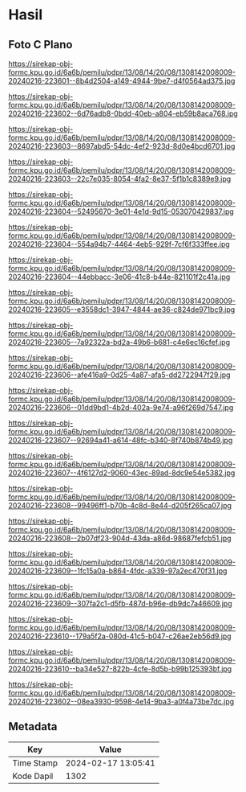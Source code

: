 # Hasil

## Foto C Plano

https://sirekap-obj-formc.kpu.go.id/6a6b/pemilu/pdpr/13/08/14/20/08/1308142008009-20240216-223601--8b4d2504-a149-4944-9be7-d4f0564ad375.jpg

https://sirekap-obj-formc.kpu.go.id/6a6b/pemilu/pdpr/13/08/14/20/08/1308142008009-20240216-223602--6d76adb8-0bdd-40eb-a804-eb59b8aca768.jpg

https://sirekap-obj-formc.kpu.go.id/6a6b/pemilu/pdpr/13/08/14/20/08/1308142008009-20240216-223603--8697abd5-54dc-4ef2-923d-8d0e4bcd6701.jpg

https://sirekap-obj-formc.kpu.go.id/6a6b/pemilu/pdpr/13/08/14/20/08/1308142008009-20240216-223603--22c7e035-8054-4fa2-8e37-5f1b1c8389e9.jpg

https://sirekap-obj-formc.kpu.go.id/6a6b/pemilu/pdpr/13/08/14/20/08/1308142008009-20240216-223604--52495670-3e01-4e1d-9d15-053070429837.jpg

https://sirekap-obj-formc.kpu.go.id/6a6b/pemilu/pdpr/13/08/14/20/08/1308142008009-20240216-223604--554a94b7-4464-4eb5-929f-7cf6f333ffee.jpg

https://sirekap-obj-formc.kpu.go.id/6a6b/pemilu/pdpr/13/08/14/20/08/1308142008009-20240216-223604--44ebbacc-3e06-41c8-b44e-821101f2c41a.jpg

https://sirekap-obj-formc.kpu.go.id/6a6b/pemilu/pdpr/13/08/14/20/08/1308142008009-20240216-223605--e3558dc1-3947-4844-ae36-c824de971bc9.jpg

https://sirekap-obj-formc.kpu.go.id/6a6b/pemilu/pdpr/13/08/14/20/08/1308142008009-20240216-223605--7a92322a-bd2a-49b6-b681-c4e6ec16cfef.jpg

https://sirekap-obj-formc.kpu.go.id/6a6b/pemilu/pdpr/13/08/14/20/08/1308142008009-20240216-223606--afe416a9-0d25-4a87-afa5-dd2722947f29.jpg

https://sirekap-obj-formc.kpu.go.id/6a6b/pemilu/pdpr/13/08/14/20/08/1308142008009-20240216-223606--01dd9bd1-4b2d-402a-9e74-a96f269d7547.jpg

https://sirekap-obj-formc.kpu.go.id/6a6b/pemilu/pdpr/13/08/14/20/08/1308142008009-20240216-223607--92694a41-a614-48fc-b340-8f740b874b49.jpg

https://sirekap-obj-formc.kpu.go.id/6a6b/pemilu/pdpr/13/08/14/20/08/1308142008009-20240216-223607--4f6127d2-9060-43ec-89ad-8dc9e54e5382.jpg

https://sirekap-obj-formc.kpu.go.id/6a6b/pemilu/pdpr/13/08/14/20/08/1308142008009-20240216-223608--99496ff1-b70b-4c8d-8e44-d205f265ca07.jpg

https://sirekap-obj-formc.kpu.go.id/6a6b/pemilu/pdpr/13/08/14/20/08/1308142008009-20240216-223608--2b07df23-904d-43da-a86d-98687fefcb51.jpg

https://sirekap-obj-formc.kpu.go.id/6a6b/pemilu/pdpr/13/08/14/20/08/1308142008009-20240216-223609--1fc15a0a-b864-4fdc-a339-97a2ec470f31.jpg

https://sirekap-obj-formc.kpu.go.id/6a6b/pemilu/pdpr/13/08/14/20/08/1308142008009-20240216-223609--307fa2c1-d5fb-487d-b96e-db9dc7a46609.jpg

https://sirekap-obj-formc.kpu.go.id/6a6b/pemilu/pdpr/13/08/14/20/08/1308142008009-20240216-223610--179a5f2a-080d-41c5-b047-c26ae2eb56d9.jpg

https://sirekap-obj-formc.kpu.go.id/6a6b/pemilu/pdpr/13/08/14/20/08/1308142008009-20240216-223610--ba34e527-822b-4cfe-8d5b-b99b125393bf.jpg

https://sirekap-obj-formc.kpu.go.id/6a6b/pemilu/pdpr/13/08/14/20/08/1308142008009-20240216-223602--08ea3930-9598-4e14-9ba3-a0f4a73be7dc.jpg


## Metadata

| Key        | Value               |
| ---------- | ------------------- |
| Time Stamp | 2024-02-17 13:05:41 |
| Kode Dapil | 1302                |



